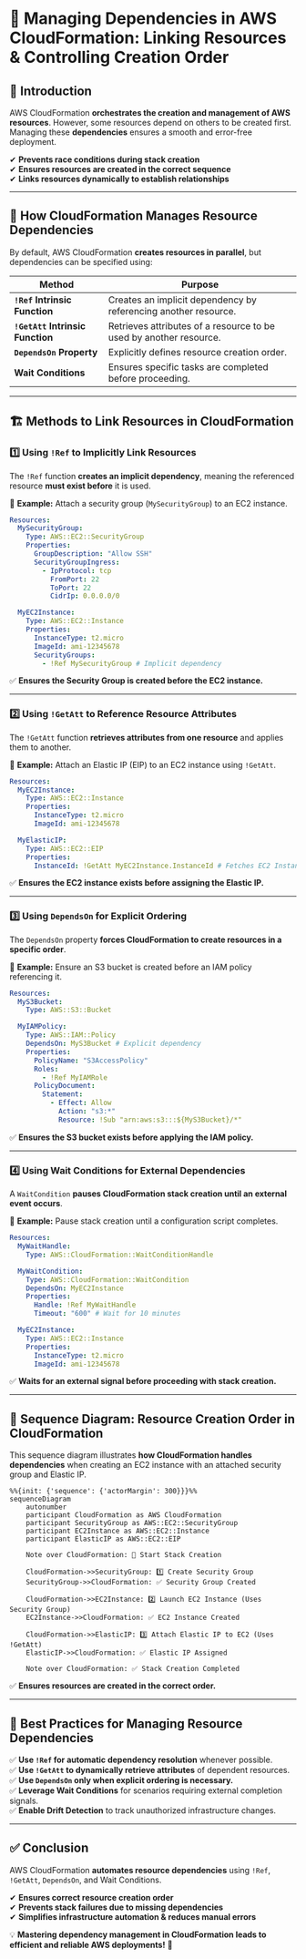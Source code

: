 # **🔗 Managing Dependencies in AWS CloudFormation: Linking Resources & Controlling Creation Order**

## 📌 **Introduction**

AWS CloudFormation **orchestrates the creation and management of AWS resources**. However, some resources depend on others to be created first. Managing these **dependencies** ensures a smooth and error-free deployment.

✔ **Prevents race conditions during stack creation**  
✔ **Ensures resources are created in the correct sequence**  
✔ **Links resources dynamically to establish relationships**

---

## 🔑 **How CloudFormation Manages Resource Dependencies**

By default, AWS CloudFormation **creates resources in parallel**, but dependencies can be specified using:

| **Method**                       | **Purpose**                                                        |
| -------------------------------- | ------------------------------------------------------------------ |
| **`!Ref` Intrinsic Function**    | Creates an implicit dependency by referencing another resource.    |
| **`!GetAtt` Intrinsic Function** | Retrieves attributes of a resource to be used by another resource. |
| **`DependsOn` Property**         | Explicitly defines resource creation order.                        |
| **Wait Conditions**              | Ensures specific tasks are completed before proceeding.            |

---

## 🏗️ **Methods to Link Resources in CloudFormation**

### **1️⃣ Using `!Ref` to Implicitly Link Resources**

The `!Ref` function **creates an implicit dependency**, meaning the referenced resource **must exist before** it is used.

🔹 **Example:** Attach a security group (`MySecurityGroup`) to an EC2 instance.

```yaml
Resources:
  MySecurityGroup:
    Type: AWS::EC2::SecurityGroup
    Properties:
      GroupDescription: "Allow SSH"
      SecurityGroupIngress:
        - IpProtocol: tcp
          FromPort: 22
          ToPort: 22
          CidrIp: 0.0.0.0/0

  MyEC2Instance:
    Type: AWS::EC2::Instance
    Properties:
      InstanceType: t2.micro
      ImageId: ami-12345678
      SecurityGroups:
        - !Ref MySecurityGroup # Implicit dependency
```

✅ **Ensures the Security Group is created before the EC2 instance.**

---

### **2️⃣ Using `!GetAtt` to Reference Resource Attributes**

The `!GetAtt` function **retrieves attributes from one resource** and applies them to another.

🔹 **Example:** Attach an Elastic IP (EIP) to an EC2 instance using `!GetAtt`.

```yaml
Resources:
  MyEC2Instance:
    Type: AWS::EC2::Instance
    Properties:
      InstanceType: t2.micro
      ImageId: ami-12345678

  MyElasticIP:
    Type: AWS::EC2::EIP
    Properties:
      InstanceId: !GetAtt MyEC2Instance.InstanceId # Fetches EC2 Instance ID
```

✅ **Ensures the EC2 instance exists before assigning the Elastic IP.**

---

### **3️⃣ Using `DependsOn` for Explicit Ordering**

The `DependsOn` property **forces CloudFormation to create resources in a specific order**.

🔹 **Example:** Ensure an S3 bucket is created before an IAM policy referencing it.

```yaml
Resources:
  MyS3Bucket:
    Type: AWS::S3::Bucket

  MyIAMPolicy:
    Type: AWS::IAM::Policy
    DependsOn: MyS3Bucket # Explicit dependency
    Properties:
      PolicyName: "S3AccessPolicy"
      Roles:
        - !Ref MyIAMRole
      PolicyDocument:
        Statement:
          - Effect: Allow
            Action: "s3:*"
            Resource: !Sub "arn:aws:s3:::${MyS3Bucket}/*"
```

✅ **Ensures the S3 bucket exists before applying the IAM policy.**

---

### **4️⃣ Using Wait Conditions for External Dependencies**

A `WaitCondition` **pauses CloudFormation stack creation until an external event occurs**.

🔹 **Example:** Pause stack creation until a configuration script completes.

```yaml
Resources:
  MyWaitHandle:
    Type: AWS::CloudFormation::WaitConditionHandle

  MyWaitCondition:
    Type: AWS::CloudFormation::WaitCondition
    DependsOn: MyEC2Instance
    Properties:
      Handle: !Ref MyWaitHandle
      Timeout: "600" # Wait for 10 minutes

  MyEC2Instance:
    Type: AWS::EC2::Instance
    Properties:
      InstanceType: t2.micro
      ImageId: ami-12345678
```

✅ **Waits for an external signal before proceeding with stack creation.**

---

## 🔄 **Sequence Diagram: Resource Creation Order in CloudFormation**

This sequence diagram illustrates **how CloudFormation handles dependencies** when creating an EC2 instance with an attached security group and Elastic IP.

```mermaid
%%{init: {'sequence': {'actorMargin': 300}}}%%
sequenceDiagram
    autonumber
    participant CloudFormation as AWS CloudFormation
    participant SecurityGroup as AWS::EC2::SecurityGroup
    participant EC2Instance as AWS::EC2::Instance
    participant ElasticIP as AWS::EC2::EIP

    Note over CloudFormation: 🔹 Start Stack Creation

    CloudFormation->>SecurityGroup: 1️⃣ Create Security Group
    SecurityGroup->>CloudFormation: ✅ Security Group Created

    CloudFormation->>EC2Instance: 2️⃣ Launch EC2 Instance (Uses Security Group)
    EC2Instance->>CloudFormation: ✅ EC2 Instance Created

    CloudFormation->>ElasticIP: 3️⃣ Attach Elastic IP to EC2 (Uses !GetAtt)
    ElasticIP->>CloudFormation: ✅ Elastic IP Assigned

    Note over CloudFormation: ✅ Stack Creation Completed
```

✅ **Ensures resources are created in the correct order.**

---

## 📜 **Best Practices for Managing Resource Dependencies**

✅ **Use `!Ref` for automatic dependency resolution** whenever possible.  
✅ **Use `!GetAtt` to dynamically retrieve attributes** of dependent resources.  
✅ **Use `DependsOn` only when explicit ordering is necessary.**  
✅ **Leverage Wait Conditions** for scenarios requiring external completion signals.  
✅ **Enable Drift Detection** to track unauthorized infrastructure changes.

---

## ✅ **Conclusion**

AWS CloudFormation **automates resource dependencies** using `!Ref`, `!GetAtt`, `DependsOn`, and Wait Conditions.

✔ **Ensures correct resource creation order**  
✔ **Prevents stack failures due to missing dependencies**  
✔ **Simplifies infrastructure automation & reduces manual errors**

💡 **Mastering dependency management in CloudFormation leads to efficient and reliable AWS deployments!** 🚀
